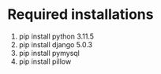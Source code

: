 # Required installations
1) pip install python 3.11.5
2) pip install django 5.0.3
3) pip install pymysql
4) pip install pillow
